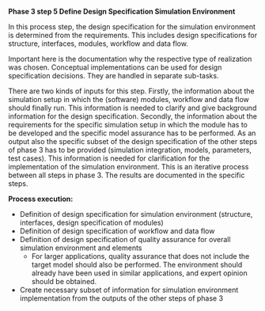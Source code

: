 **Phase 3 step 5 Define Design Specification Simulation Environment**

In this process step, the design specification for the simulation environment is determined from the requirements. This includes design specifications for structure, interfaces, modules, workflow and data flow.

Important here is the documentation why the respective type of realization was chosen. Conceptual implementations can be used for design specification decisions. They are handled in separate sub-tasks.

There are two kinds of inputs for this step. Firstly, the information about the simulation setup in which the (software) modules, workflow and data flow should finally run. This information is needed to clarify and give background information for the design specification. Secondly, the information about the requirements for the specific simulation setup in which the module has to be developed and the specific model assurance has to be performed.
As an output also the specific subset of the design specification of the other steps of phase 3 has to be provided (simulation integration, models, parameters, test cases). This information is needed for clarification for the implementation of the simulation environment. This is an iterative process between all steps in phase 3. The results are documented in the specific steps.

**Process execution:**
- Definition of design specification for simulation environment (structure, interfaces, design specification of modules)
- Definition of design specification of workflow and data flow
- Definition of design specification of quality assurance for overall simulation environment and elements
  - For larger applications, quality assurance that does not include the target model should also be performed. The environment should already have been used in similar applications, and expert opinion should be obtained.
- Create necessary subset of information for simulation environment implementation from the outputs of the other steps of phase 3